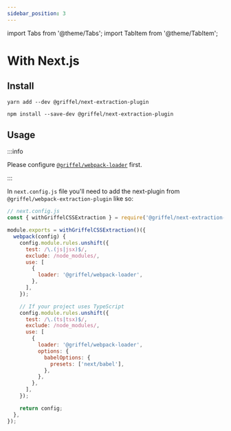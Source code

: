 ```yaml
---
sidebar_position: 3
---
```


import Tabs from '@theme/Tabs';
import TabItem from '@theme/TabItem';

# With Next.js

## Install

<Tabs>
<TabItem value="yarn" label="Yarn">

```shell
yarn add --dev @griffel/next-extraction-plugin
```

</TabItem>
<TabItem value="npm" label="NPM">

```shell
npm install --save-dev @griffel/next-extraction-plugin
```

</TabItem>
</Tabs>

## Usage

:::info

Please configure [`@griffel/webpack-loader`](/react/ahead-of-time-compilation/with-webpack) first.

:::

In `next.config.js` file you'll need to add the next-plugin from `@griffel/webpack-extraction-plugin` like so:

```js
// next.config.js
const { withGriffelCSSExtraction } = require('@griffel/next-extraction-plugin');

module.exports = withGriffelCSSExtraction()({
  webpack(config) {
    config.module.rules.unshift({
      test: /\.(js|jsx)$/,
      exclude: /node_modules/,
      use: [
        {
          loader: '@griffel/webpack-loader',
        },
      ],
    });

    // If your project uses TypeScript
    config.module.rules.unshift({
      test: /\.(ts|tsx)$/,
      exclude: /node_modules/,
      use: [
        {
          loader: '@griffel/webpack-loader',
          options: {
            babelOptions: {
              presets: ['next/babel'],
            },
          },
        },
      ],
    });

    return config;
  },
});
```
